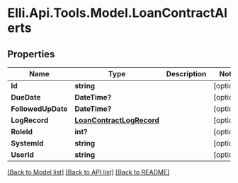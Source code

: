 # Elli.Api.Tools.Model.LoanContractAlerts
## Properties

Name | Type | Description | Notes
------------ | ------------- | ------------- | -------------
**Id** | **string** |  | [optional] 
**DueDate** | **DateTime?** |  | [optional] 
**FollowedUpDate** | **DateTime?** |  | [optional] 
**LogRecord** | [**LoanContractLogRecord**](LoanContractLogRecord.md) |  | [optional] 
**RoleId** | **int?** |  | [optional] 
**SystemId** | **string** |  | [optional] 
**UserId** | **string** |  | [optional] 

[[Back to Model list]](../README.md#documentation-for-models) [[Back to API list]](../README.md#documentation-for-api-endpoints) [[Back to README]](../README.md)

